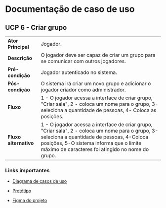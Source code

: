 # Documentação de caso de uso


## UCP 6 - Criar grupo
|  |  |
|--|--|
| **Ator Principal** | Jogador. |
| **Descrição** | O jogador deve ser capaz de criar um grupo para se comunicar com outros jogadores. |
| **Pré-condição** | Jogador autenticado no sistema. |
| **Pós-condição** | O sistema irá criar um novo grupo e adicionar o jogador criador como administrador. |
| **Fluxo** | 1 - O jogador acessa a interface de criar grupo, "Criar sala", 2 - coloca um nome para o grupo, 3-seleciona a quantidade de pessoas, 4- Coloca as posições.|
| **Fluxo alternativo** | 1 - O jogador acessa a interface de criar grupo, "Criar sala", 2 - coloca um nome para o grupo, 3-seleciona a quantidade de pessoas, 4-Coloca posições,  5-O sistema informa que o limite máximo de caracteres foi atingido no nome do grupo.|

### Links importantes 
- [Diagrama de casos de uso](https://github.com/tads-cnat/gameprofile/blob/main/docs/An%C3%A1lise/Caso%20de%20uso%20PDS%20distribuido%2001.drawio%20(1).png)

- [Protótipo](https://imgur.com/a/zSq9Mmu)

- [Figma do projeto](https://www.figma.com/file/dSRnqVj6y8ODgOGTLHax9r/Prototipos?node-id=0%3A1&t=BJKo6lfCw5KZHLYS-1)